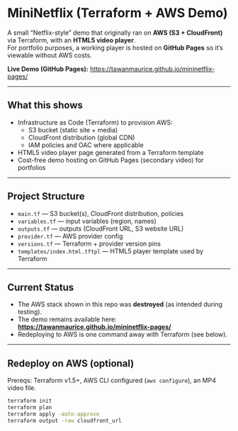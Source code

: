 # MiniNetflix (Terraform + AWS Demo)

A small “Netflix-style” demo that originally ran on **AWS (S3 + CloudFront)** via Terraform, with an **HTML5 video player**.  
For portfolio purposes, a working player is hosted on **GitHub Pages** so it’s viewable without AWS costs.

**Live Demo (GitHub Pages):** https://tawanmaurice.github.io/mininetflix-pages/

---

## What this shows
- Infrastructure as Code (Terraform) to provision AWS:
  - S3 bucket (static site + media)
  - CloudFront distribution (global CDN)
  - IAM policies and OAC where applicable
- HTML5 video player page generated from a Terraform template
- Cost-free demo hosting on GitHub Pages (secondary video) for portfolios

---

## Project Structure
- `main.tf` — S3 bucket(s), CloudFront distribution, policies
- `variables.tf` — input variables (region, names)
- `outputs.tf` — outputs (CloudFront URL, S3 website URL)
- `provider.tf` — AWS provider config
- `versions.tf` — Terraform + provider version pins
- `templates/index.html.tftpl` — HTML5 player template used by Terraform

---

## Current Status
- The AWS stack shown in this repo was **destroyed** (as intended during testing).
- The demo remains available here: **https://tawanmaurice.github.io/mininetflix-pages/**
- Redeploying to AWS is one command away with Terraform (see below).

---

## Redeploy on AWS (optional)
Prereqs: Terraform v1.5+, AWS CLI configured (`aws configure`), an MP4 video file.

```bash
terraform init
terraform plan
terraform apply -auto-approve
terraform output -raw cloudfront_url
